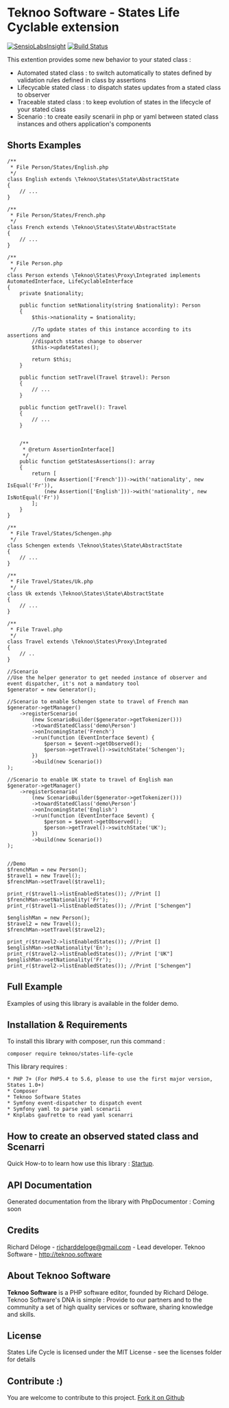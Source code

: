 Teknoo Software - States Life Cyclable extension
================================================

[![SensioLabsInsight](https://insight.sensiolabs.com/projects/cee11d43-81b1-4974-a388-880a532a2c4f/mini.png)](https://insight.sensiolabs.com/projects/cee11d43-81b1-4974-a388-880a532a2c4f) [![Build Status](https://travis-ci.org/TeknooSoftware/states-life-cycle.svg?branch=master)](https://travis-ci.org/TeknooSoftware/states-life-cycle)

This extention provides some new behavior to your stated class :
- Automated stated class : to switch automatically to states defined by validation rules defined in class by assertions
- Lifecycable stated class : to dispatch states updates from a stated class to observer
- Traceable stated class : to keep evolution of states in the lifecycle of your stated class
- Scenario : to create easily scenarii in php or yaml between stated class instances and others application's components

Shorts Examples
---------------

    /**
     * File Person/States/English.php
     */
    class English extends \Teknoo\States\State\AbstractState 
    {
        // ...
    }
    
    /**
     * File Person/States/French.php
     */
    class French extends \Teknoo\States\State\AbstractState 
    {
        // ...
    }
    
    /**
     * File Person.php
     */
    class Person extends \Teknoo\States\Proxy\Integrated implements AutomatedInterface, LifeCyclableInterface
    {
        private $nationality;
        
        public function setNationality(string $nationality): Person 
        {
            $this->nationality = $nationality;
            
            //To update states of this instance according to its assertions and
            //dispatch states change to observer
            $this->updateStates();
            
            return $this;
        }
    
        public function setTravel(Travel $travel): Person
        {
            // ...
        }
        
        public function getTravel(): Travel
        {
            // ...
        }
        
       
        /**
         * @return AssertionInterface[]
         */
        public function getStatesAssertions(): array
        {
            return [
                (new Assertion(['French']))->with('nationality', new IsEqual('Fr')),
                (new Assertion(['English']))->with('nationality', new IsNotEqual('Fr'))
            ];
        }
    }
    
    /**
     * File Travel/States/Schengen.php
     */
    class Schengen extends \Teknoo\States\State\AbstractState 
    {
        // ...
    }
    
    /**
     * File Travel/States/Uk.php
     */
    class Uk extends \Teknoo\States\State\AbstractState 
    {
        // ...
    }
    
    /**
     * File Travel.php
     */
    class Travel extends \Teknoo\States\Proxy\Integrated 
    {
        // ..
    }
    
    //Scenario
    //Use the helper generator to get needed instance of observer and event dispatcher, it's not a mandatory tool
    $generator = new Generator();

    //Scenario to enable Schengen state to travel of French man
    $generator->getManager()
        ->registerScenario(
            (new ScenarioBuilder($generator->getTokenizer()))
            ->towardStatedClass('demo\Person')
            ->onIncomingState('French')
            ->run(function (EventInterface $event) {
                $person = $event->getObserved();
                $person->getTravel()->switchState('Schengen');
            })
            ->build(new Scenario())
    );
    
    //Scenario to enable UK state to travel of English man
    $generator->getManager()
        ->registerScenario(
            (new ScenarioBuilder($generator->getTokenizer()))
            ->towardStatedClass('demo\Person')
            ->onIncomingState('English')
            ->run(function (EventInterface $event) {
                $person = $event->getObserved();
                $person->getTravel()->switchState('UK');
            })
            ->build(new Scenario())
    );
    
    
    //Demo
    $frenchMan = new Person();
    $travel1 = new Travel();
    $frenchMan->setTravel($travel1);
    
    print_r($travel1->listEnabledStates()); //Print []
    $frenchMan->setNationality('Fr');
    print_r($travel1->listEnabledStates()); //Print ['Schengen"]
    
    $englishMan = new Person();
    $travel2 = new Travel();
    $frenchMan->setTravel($travel2);
    
    print_r($travel2->listEnabledStates()); //Print []
    $englishMan->setNationality('En');
    print_r($travel2->listEnabledStates()); //Print ['UK"]
    $englishMan->setNationality('Fr');
    print_r($travel2->listEnabledStates()); //Print ['Schengen"]
    
    

Full Example
------------
Examples of using this library is available in the folder demo.

Installation & Requirements
---------------------------
To install this library with composer, run this command :

    composer require teknoo/states-life-cycle

This library requires :

    * PHP 7+ (For PHP5.4 to 5.6, please to use the first major version, States 1.0+)
    * Composer
    * Teknoo Software States
    * Symfony event-dispatcher to dispatch event
    * Symfony yaml to parse yaml scenarii
    * Knplabs gaufrette to read yaml scenarri

How to create an observed stated class and Scenarri
---------------------------------------------------
Quick How-to to learn how use this library : [Startup](docs/quick-startup.md).

API Documentation
-----------------
Generated documentation from the library with PhpDocumentor : Coming soon

Credits
-------
Richard Déloge - <richarddeloge@gmail.com> - Lead developer.
Teknoo Software - <http://teknoo.software>

About Teknoo Software
---------------------
**Teknoo Software** is a PHP software editor, founded by Richard Déloge. 
Teknoo Software's DNA is simple : Provide to our partners and to the community a set of high quality services or software,
 sharing knowledge and skills.

License
-------
States Life Cycle is licensed under the MIT License - see the licenses folder for details

Contribute :)
-------------

You are welcome to contribute to this project. [Fork it on Github](CONTRIBUTING.md)
